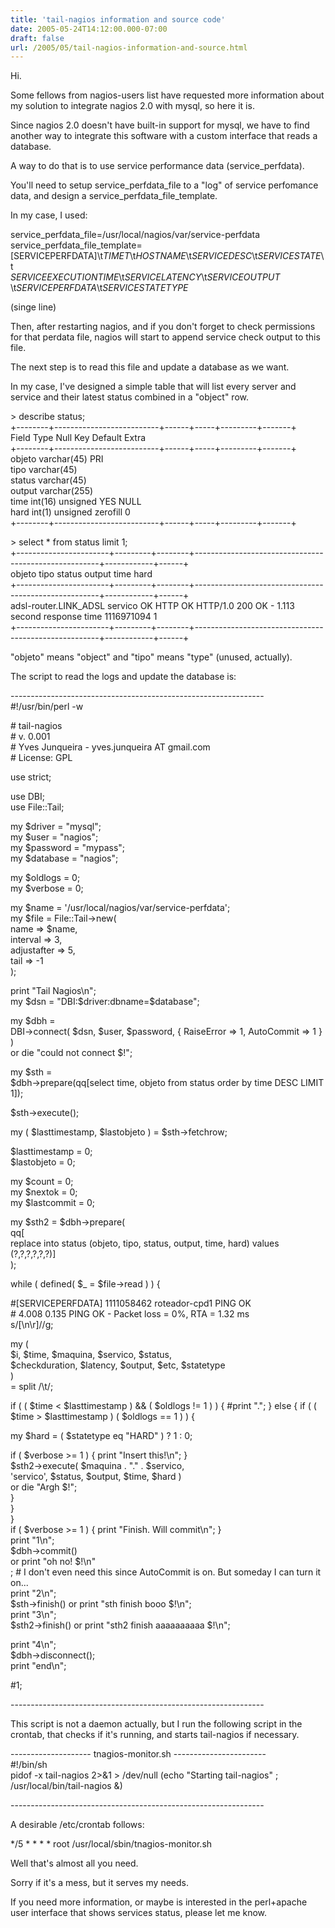 ```yaml
---
title: 'tail-nagios information and source code'
date: 2005-05-24T14:12:00.000-07:00
draft: false
url: /2005/05/tail-nagios-information-and-source.html
---
```


Hi.  
  
Some fellows from nagios-users list have requested more information about my solution to integrate nagios 2.0 with mysql, so here it is.  
  
Since nagios 2.0 doesn't have built-in support for mysql, we have to find another way to integrate this software with a custom interface that reads a database.  
  
A way to do that is to use service performance data (service\_perfdata).  
  
You'll need to setup service\_perfdata\_file to a "log" of service perfomance data, and design a service\_perfdata\_file\_template.  
  
In my case, I used:  
  
service\_perfdata\_file=/usr/local/nagios/var/service-perfdata  
service\_perfdata\_file\_template=\[SERVICEPERFDATA\]\\t$TIMET$\\t$HOSTNAME$\\t$SERVICEDESC$\\t$SERVICESTATE$\\t  
$SERVICEEXECUTIONTIME$\\t$SERVICELATENCY$\\t$SERVICEOUTPUT$  
\\t$SERVICEPERFDATA$\\t$SERVICESTATETYPE$  
  
(singe line)  
  
Then, after restarting nagios, and if you don't forget to check permissions for that perdata file, nagios will start to append service check output to this file.  
  
The next step is to read this file and update a database as we want.  
  
In my case, I've designed a simple table that will list every server and service and their latest status combined in a "object" row.  
  
  
\> describe status;  
+--------+--------------------------+------+-----+---------+-------+  
Field Type Null Key Default Extra  
+--------+--------------------------+------+-----+---------+-------+  
objeto varchar(45) PRI  
tipo varchar(45)  
status varchar(45)  
output varchar(255)  
time int(16) unsigned YES NULL  
hard int(1) unsigned zerofill 0  
+--------+--------------------------+------+-----+---------+-------+  
  
  
\> select \* from status limit 1;  
+-----------------------+---------+--------+------------------------------------------------------+------------+------+  
objeto tipo status output time hard  
+-----------------------+---------+--------+------------------------------------------------------+------------+------+  
adsl-router.LINK\_ADSL servico OK HTTP OK HTTP/1.0 200 OK - 1.113 second response time 1116971094 1  
+-----------------------+---------+--------+------------------------------------------------------+------------+------+  
  
  
"objeto" means "object" and "tipo" means "type" (unused, actually).  
  
  
  
  
The script to read the logs and update the database is:  
  
\---------------------------------------------------------------  
#!/usr/bin/perl -w  
  
\# tail-nagios  
\# v. 0.001  
\# Yves Junqueira - yves.junqueira AT gmail.com  
\# License: GPL  
  
use strict;  
  
use DBI;  
use File::Tail;  
  
my $driver = "mysql";  
my $user = "nagios";  
my $password = "mypass";  
my $database = "nagios";  
  
my $oldlogs = 0;  
my $verbose = 0;  
  
my $name = '/usr/local/nagios/var/service-perfdata';  
my $file = File::Tail->new(  
name => $name,  
interval => 3,  
adjustafter => 5,  
tail => -1  
);  
  
print "Tail Nagios\\n";  
my $dsn = "DBI:$driver:dbname=$database";  
  
my $dbh =  
DBI->connect( $dsn, $user, $password, { RaiseError => 1, AutoCommit => 1 } )  
or die "could not connect $!";  
  
my $sth =  
$dbh->prepare(qq\[select time, objeto from status order by time DESC LIMIT 1\]);  
  
$sth->execute();  
  
my ( $lasttimestamp, $lastobjeto ) = $sth->fetchrow;  
  
$lasttimestamp = 0;  
$lastobjeto = 0;  
  
my $count = 0;  
my $nextok = 0;  
my $lastcommit = 0;  
  
my $sth2 = $dbh->prepare(  
qq\[  
replace into status (objeto, tipo, status, output, time, hard) values  
(?,?,?,?,?,?)\]  
);  
  
while ( defined( $\_ = $file->read ) ) {  
  
#\[SERVICEPERFDATA\] 1111058462 roteador-cpd1 PING OK  
\# 4.008 0.135 PING OK - Packet loss = 0%, RTA = 1.32 ms  
s/\[\\n\\r\]//g;  
  
my (  
$i, $time, $maquina, $servico, $status,  
$checkduration, $latency, $output, $etc, $statetype  
)  
\= split /\\t/;  
  
if ( ( $time < $lasttimestamp ) && ( $oldlogs != 1 ) ) { #print "."; } else { if ( ( $time > $lasttimestamp ) ( $oldlogs == 1 ) ) {  
  
my $hard = ( $statetype eq "HARD" ) ? 1 : 0;  
  
if ( $verbose >= 1 ) { print "Insert this!\\n"; }  
$sth2->execute( $maquina . "." . $servico,  
'servico', $status, $output, $time, $hard )  
or die "Argh $!";  
}  
}  
}  
if ( $verbose >= 1 ) { print "Finish. Will commit\\n"; }  
print "1\\n";  
$dbh->commit()  
or print "oh no! $!\\n"  
; # I don't even need this since AutoCommit is on. But someday I can turn it on...  
print "2\\n";  
$sth->finish() or print "sth finish booo $!\\n";  
print "3\\n";  
$sth2->finish() or print "sth2 finish aaaaaaaaaa $!\\n";  
  
print "4\\n";  
$dbh->disconnect();  
print "end\\n";  
  
#1;  
  
  
\---------------------------------------------------------------  
  
This script is not a daemon actually, but I run the following script in the crontab, that checks if it's running, and starts tail-nagios if necessary.  
  
\-------------------- tnagios-monitor.sh -----------------------  
#!/bin/sh  
pidof -x tail-nagios 2>&1 > /dev/null (echo "Starting tail-nagios" ; /usr/local/bin/tail-nagios &)  
  
\---------------------------------------------------------------  
  
A desirable /etc/crontab follows:  
  
\*/5 \* \* \* \* root /usr/local/sbin/tnagios-monitor.sh  
  
  
Well that's almost all you need.  
  
Sorry if it's a mess, but it serves my needs.  
  
If you need more information, or maybe is interested in the perl+apache user interface that shows services status, please let me know.